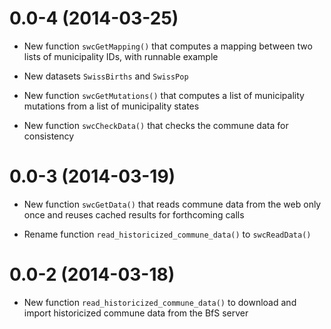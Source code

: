 0.0-4 (2014-03-25)
===

- New function `swcGetMapping()` that computes a mapping between two lists
  of municipality IDs, with runnable example

- New datasets `SwissBirths` and `SwissPop`

- New function `swcGetMutations()` that computes a list of municipality
  mutations from a list of municipality states

- New function `swcCheckData()` that checks the commune data for consistency

0.0-3 (2014-03-19)
===

- New function `swcGetData()` that reads commune data from
  the web only once and reuses cached results for forthcoming calls

- Rename function `read_historicized_commune_data()` to `swcReadData()`

0.0-2 (2014-03-18)
===

- New function `read_historicized_commune_data()` to download and import
  historicized commune data from the BfS server
